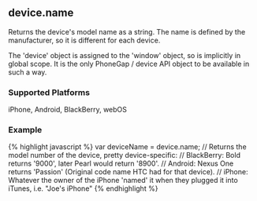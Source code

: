 device.name
-----------
Returns the device's model name as a string. The name is defined by the manufacturer, so it is different for each device.

The 'device' object is assigned to the 'window' object, so is implicitly in global scope. It is the only PhoneGap / device API object to be available in such a way.

### Supported Platforms ###
iPhone, Android, BlackBerry, webOS

### Example ###
{% highlight javascript %}
    var deviceName = device.name;
	// Returns the model number of the device, pretty device-specific:
	// BlackBerry: Bold returns '9000', later Pearl would return '8900'.
	// Android: Nexus One returns 'Passion' (Original code name HTC had for that device).
	// iPhone: Whatever the owner of the iPhone 'named' it when they plugged it into iTunes, i.e. "Joe's iPhone"
{% endhighlight %}